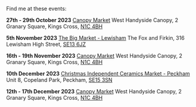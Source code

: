 Find me at these events:

**27th - 29th October 2023**
[Canopy Market](https://canopymarket.co.uk)
West Handyside Canopy, 2 Granary Square, Kings Cross, [N1C 4BH](https://goo.gl/maps/NxaPYgzJYQFjHLCG9)

**5th November 2023**
[The Big Market - Lewisham](https://www.foxfirkin.com/whats-on-listings/the-big-market-4)
The Fox and Firkin, 316 Lewisham High Street, [SE13 6JZ](https://maps.app.goo.gl/K7dGpbhXgZkHwucX8)

**16th - 19th November 2023**
[Canopy Market](https://canopymarket.co.uk)
West Handyside Canopy, 2 Granary Square, Kings Cross, [N1C 4BH](https://goo.gl/maps/NxaPYgzJYQFjHLCG9)

**10th December 2023**
[Christmas Independent Ceramics Market - Peckham](https://www.facebook.com/events/1009774049645169)
Unit 8, Copeland Park, Peckham, [SE15 3SN](https://goo.gl/maps/tEmTvFwMsj6TaF1y5)

**12th - 17th December 2023**
[Canopy Market](https://canopymarket.co.uk)
West Handyside Canopy, 2 Granary Square, Kings Cross, [N1C 4BH](https://goo.gl/maps/NxaPYgzJYQFjHLCG9)
